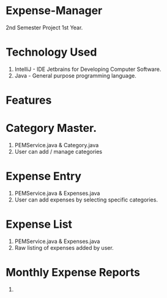 # Expense-Manager
2nd Semester Project 1st Year.

# Technology Used
1. IntelliJ - IDE Jetbrains for Developing Computer Software. 
2. Java - General purpose programming language.

# Features
   # Category Master.
   1. PEMService.java & Category.java
   2. User can add / manage categories

   # Expense Entry
   1. PEMService.java & Expenses.java
   2. User can add expenses by selecting specific categories.
   
   # Expense List
   1. PEMService.java & Expenses.java
   2. Raw listing of expenses added by user.
    
   # Monthly Expense Reports
   1. 
   


